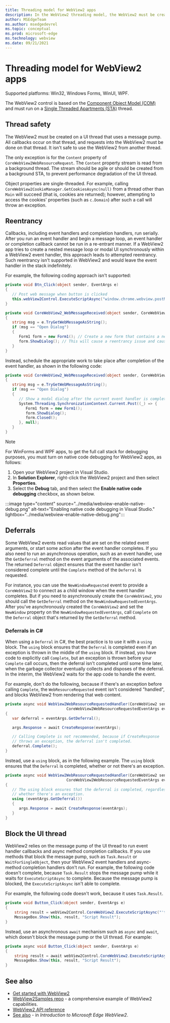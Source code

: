 ```yaml
---
title: Threading model for WebView2 apps
description: In the WebView2 threading model, the WebView2 must be created on a UI thread with a message pump.
author: MSEdgeTeam
ms.author: msedgedevrel
ms.topic: conceptual
ms.prod: microsoft-edge
ms.technology: webview
ms.date: 09/21/2021
---
```

# Threading model for WebView2 apps

Supported platforms: Win32, Windows Forms, WinUI, WPF.

The WebView2 control is based on the [Component Object Model (COM)](/windows/win32/com/the-component-object-model) and must run on a [Single Threaded Apartments (STA)](/windows/win32/com/single-threaded-apartments) thread.


<!-- ====================================================================== -->
## Thread safety

The WebView2 must be created on a UI thread that uses a message pump.  All callbacks occur on that thread, and requests into the WebView2 must be done on that thread.  It isn't safe to use the WebView2 from another thread.

The only exception is for the `Content` property of `CoreWebView2WebResourceRequest`.  The `Content` property stream is read from a background thread.  The stream should be agile or should be created from a background STA, to prevent performance degradation of the UI thread.

Object properties are single-threaded.  For example, calling `CoreWebView2CookieManager.GetCookiesAsync(null)` from a thread other than `Main` will succeed (that is, cookies are returned); however, attempting to access the cookies' properties (such as `c.Domain`) after such a call will throw an exception.


<!-- ====================================================================== -->
## Reentrancy

Callbacks, including event handlers and completion handlers, run serially.  After you run an event handler and begin a message loop, an event handler or completion callback cannot be run in a re-entrant manner.  If a WebView2 app tries to create a nested message loop or modal UI synchronously within a WebView2 event handler, this approach leads to attempted reentrancy.  Such reentrancy isn't supported in WebView2 and would leave the event handler in the stack indefinitely.

For example, the following coding approach isn't supported:

```csharp
private void Btn_Click(object sender, EventArgs e)
{
   // Post web message when button is clicked
   this.webView2Control.ExecuteScriptAsync("window.chrome.webview.postMessage(\"Open Dialog\");");
}

private void CoreWebView2_WebMessageReceived(object sender, CoreWebView2WebMessageReceivedEventArgs e)
{
   string msg = e.TryGetWebMessageAsString();
   if (msg == "Open Dialog")
   {
      Form1 form = new Form1(); // Create a new form that contains a new WebView2 instance when web message is received.
      form.ShowDialog(); // This will cause a reentrancy issue and cause the newly created WebView2 inside the modal dialog to hang.
   }
}
```

Instead, schedule the appropriate work to take place after completion of the event handler, as shown in the following code:

```csharp
private void CoreWebView2_WebMessageReceived(object sender, CoreWebView2WebMessageReceivedEventArgs e)
{
   string msg = e.TryGetWebMessageAsString();
   if (msg == "Open Dialog")
   {
      // Show a modal dialog after the current event handler is completed, to avoid potential reentrancy caused by running a nested message loop in the WebView2 event handler.
      System.Threading.SynchronizationContext.Current.Post((_) => {
         Form1 form = new Form1();
         form.ShowDialog();
         form.Closed();
      }, null);
   }
}
```

> [!NOTE]
> For WinForms and WPF apps, to get the full call stack for debugging purposes, you must turn on native code debugging for WebView2 apps, as follows:
> 1. Open your WebView2 project in Visual Studio.
> 1. In **Solution Explorer**, right-click the WebView2 project and then select **Properties**.
> 1. Select the **Debug** tab, and then select the **Enable native code debugging** checkbox, as shown below.

:::image type="content" source="../media/webview-enable-native-debug.png" alt-text="Enabling native code debugging in Visual Studio." lightbox="../media/webview-enable-native-debug.png":::


<!-- ====================================================================== -->
## Deferrals

Some WebView2 events read values that are set on the related event arguments, or start some action after the event handler completes.  If you also need to run an asynchronous operation, such as an event handler, use the `GetDeferral` method on the event arguments of the associated events.  The returned `Deferral` object ensures that the event handler isn't considered complete until the `Complete` method of the `Deferral` is requested.

For instance, you can use the `NewWindowRequested` event to provide a `CoreWebView2` to connect as a child window when the event handler completes.  But if you need to asynchronously create the `CoreWebView2`, you should call the `GetDeferral` method on the `NewWindowRequestedEventArgs`.  After you've asynchronously created the `CoreWebView2` and set the `NewWindow` property on the `NewWindowRequestedEventArgs`, call `Complete` on the `Deferral` object that's returned by the `GetDeferral` method.

### Deferrals in C#

When using a `Deferral` in C#, the best practice is to use it with a `using` block. The `using` block ensures that the `Deferral` is completed even if an exception is thrown in the middle of the `using` block. If instead, you have code to explicitly call `Complete`, but an exception is thrown before your `Complete` call occurs, then the deferral isn't completed until some time later, when the garbage collector eventually collects and disposes of the deferral. In the interim, the WebView2 waits for the app code to handle the event.

For example, don't do the following, because if there's an exception before calling `Complete`, the `WebResourceRequested` event isn't considered "handled", and blocks WebView2 from rendering that web content.

```csharp
private async void WebView2WebResourceRequestedHandler(CoreWebView2 sender,
                           CoreWebView2WebResourceRequestedEventArgs eventArgs)
{
   var deferral = eventArgs.GetDeferral();

   args.Response = await CreateResponse(eventArgs);

   // Calling Complete is not recommended, because if CreateResponse
   // throws an exception, the deferral isn't completed.
   deferral.Complete();
}
```

Instead, use a `using` block, as in the following example. The `using` block ensures that the `Deferral` is completed, whether or not there's an exception.

```csharp
private async void WebView2WebResourceRequestedHandler(CoreWebView2 sender,
                           CoreWebView2WebResourceRequestedEventArgs eventArgs)
{
   // The using block ensures that the deferral is completed, regardless of
   // whether there's an exception.
   using (eventArgs.GetDeferral())
   {
      args.Response = await CreateResponse(eventArgs);
   }
}
```


<!-- ====================================================================== -->
## Block the UI thread

WebView2 relies on the message pump of the UI thread to run event handler callbacks and async method completion callbacks.  If you use methods that block the message pump, such as `Task.Result` or `WaitForSingleObject`, then your WebView2 event handlers and async-method completion handlers don't run.  For example, the following code doesn't complete, because `Task.Result` stops the message pump while it waits for `ExecuteScriptAsync` to complete.  Because the message pump is blocked, the `ExecuteScriptAsync` isn't able to complete.

For example, the following code doesn't work, because it uses `Task.Result`.

```csharp
private void Button_Click(object sender, EventArgs e)
{
    string result = webView2Control.CoreWebView2.ExecuteScriptAsync("'test'").Result;
    MessageBox.Show(this, result, "Script Result");
}
```

Instead, use an asynchronous `await` mechanism such as `async` and `await`, which doesn't block the message pump or the UI thread.  For example:

```csharp
private async void Button_Click(object sender, EventArgs e)
{
    string result = await webView2Control.CoreWebView2.ExecuteScriptAsync("'test'");
    MessageBox.Show(this, result, "Script Result");
}
```


<!-- ====================================================================== -->
## See also

* [Get started with WebView2](../get-started/get-started.md)
* [WebView2Samples repo](https://github.com/MicrosoftEdge/WebView2Samples) - a comprehensive example of WebView2 capabilities.
* [WebView2 API reference](/dotnet/api/microsoft.web.webview2.wpf.webview2)
* [See also](../index.md#see-also) - in _Introduction to Microsoft Edge WebView2_.
